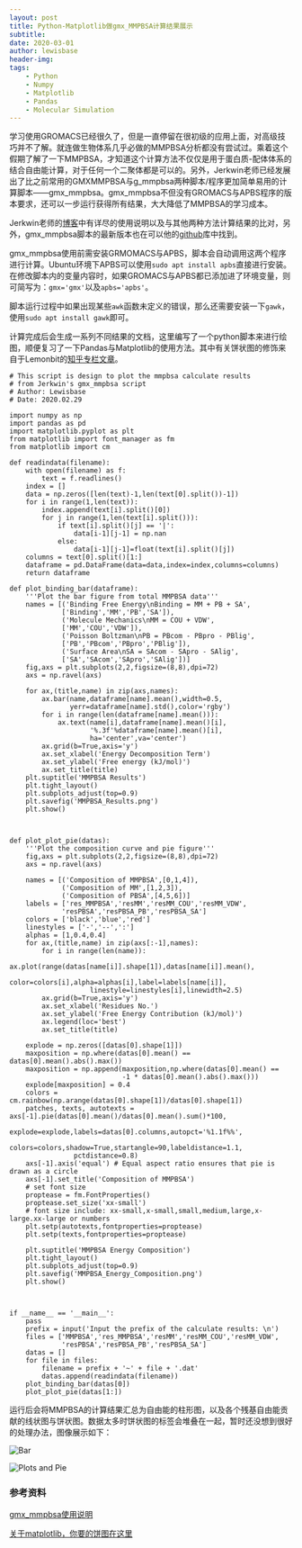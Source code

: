 ```yaml
---
layout: post
title: Python-Matplotlib做gmx_MMPBSA计算结果展示
subtitle:
date: 2020-03-01
author: lewisbase
header-img:
tags: 
    - Python
    - Numpy
    - Matplotlib
	- Pandas
	- Molecular Simulation
---
```



学习使用GROMACS已经很久了，但是一直停留在很初级的应用上面，对高级技巧并不了解。就连做生物体系几乎必做的MMPBSA分析都没有尝试过。乘着这个假期了解了一下MMPBSA，才知道这个计算方法不仅仅是用于蛋白质-配体体系的结合自由能计算，对于任何一个二聚体都是可以的。另外，Jerkwin老师已经发展出了比之前常用的GMXMMPBSA与g_mmpbsa两种脚本/程序更加简单易用的计算脚本——gmx_mmpbsa。gmx_mmpbsa不但没有GROMACS与APBS程序的版本要求，还可以一步运行获得所有结果，大大降低了MMPBSA的学习成本。

Jerkwin老师的[博客](https://jerkwin.github.io/2019/07/31/gmx_mmpbsa%E4%BD%BF%E7%94%A8%E8%AF%B4%E6%98%8E/)中有详尽的使用说明以及与其他两种方法计算结果的比对，另外，gmx_mmpbsa脚本的最新版本也在可以他的[github](https://github.com/Jerkwin/gmxtool/tree/master/gmx_mmpbsa)库中找到。

gmx_mmpbsa使用前需安装GRMOMACS与APBS，脚本会自动调用这两个程序进行计算。Ubuntu环境下APBS可以使用`sudo apt install apbs`直接进行安装。在修改脚本内的变量内容时，如果GROMACS与APBS都已添加进了环境变量，则可简写为：`gmx='gmx'`以及`apbs='apbs'`。

脚本运行过程中如果出现某些`awk`函数未定义的错误，那么还需要安装一下`gawk`，使用`sudo apt install gawk`即可。

计算完成后会生成一系列不同结果的文档，这里编写了一个python脚本来进行绘图，顺便复习了一下Pandas与Matplotlib的使用方法。其中有关饼状图的修饰来自于Lemonbit的[知乎专栏文章](https://zhuanlan.zhihu.com/p/26812779)。


    # This script is design to plot the mmpbsa calculate results
    # from Jerkwin's gmx_mmpbsa script
    # Author: Lewisbase
    # Date: 2020.02.29
    
    import numpy as np 
    import pandas as pd 
    import matplotlib.pyplot as plt 
    from matplotlib import font_manager as fm
    from matplotlib import cm
    
    def readindata(filename):
        with open(filename) as f:
            text = f.readlines()
        index = []
        data = np.zeros([len(text)-1,len(text[0].split())-1])
        for i in range(1,len(text)):
            index.append(text[i].split()[0])
            for j in range(1,len(text[i].split())):
                if text[i].split()[j] == '|':
                    data[i-1][j-1] = np.nan
                else:
                    data[i-1][j-1]=float(text[i].split()[j])
        columns = text[0].split()[1:]
        dataframe = pd.DataFrame(data=data,index=index,columns=columns)
        return dataframe
    
    def plot_binding_bar(dataframe):
        '''Plot the bar figure from total MMPBSA data'''
        names = [('Binding Free Energy\nBinding = MM + PB + SA',
                 ['Binding','MM','PB','SA']),
                 ('Molecule Mechanics\nMM = COU + VDW',
                 ['MM','COU','VDW']),
                 ('Poisson Boltzman\nPB = PBcom - PBpro - PBlig',
                 ['PB','PBcom','PBpro','PBlig']),
                 ('Surface Area\nSA = SAcom - SApro - SAlig',
                 ['SA','SAcom','SApro','SAlig'])]
        fig,axs = plt.subplots(2,2,figsize=(8,8),dpi=72)
        axs = np.ravel(axs)
    
        for ax,(title,name) in zip(axs,names):
            ax.bar(name,dataframe[name].mean(),width=0.5,
                   yerr=dataframe[name].std(),color='rgby')
            for i in range(len(dataframe[name].mean())):
                ax.text(name[i],dataframe[name].mean()[i],
                        '%.3f'%dataframe[name].mean()[i],
                        ha='center',va='center')
            ax.grid(b=True,axis='y')
            ax.set_xlabel('Energy Decomposition Term')
            ax.set_ylabel('Free energy (kJ/mol)')
            ax.set_title(title)
        plt.suptitle('MMPBSA Results')
        plt.tight_layout()
        plt.subplots_adjust(top=0.9)
        plt.savefig('MMPBSA_Results.png')
        plt.show()
    
    
    
    def plot_plot_pie(datas):
        '''Plot the composition curve and pie figure'''
        fig,axs = plt.subplots(2,2,figsize=(8,8),dpi=72)
        axs = np.ravel(axs)
    
        names = [('Composition of MMPBSA',[0,1,4]),
                 ('Composition of MM',[1,2,3]),
                 ('Composition of PBSA',[4,5,6])]
        labels = ['res_MMPBSA','resMM','resMM_COU','resMM_VDW',
                 'resPBSA','resPBSA_PB','resPBSA_SA']
        colors = ['black','blue','red']
        linestyles = ['-','--',':']
        alphas = [1,0.4,0.4]
        for ax,(title,name) in zip(axs[:-1],names):
            for i in range(len(name)):
                ax.plot(range(datas[name[i]].shape[1]),datas[name[i]].mean(),
                        color=colors[i],alpha=alphas[i],label=labels[name[i]],
                        linestyle=linestyles[i],linewidth=2.5)
            ax.grid(b=True,axis='y')
            ax.set_xlabel('Residues No.')
            ax.set_ylabel('Free Energy Contribution (kJ/mol)')
            ax.legend(loc='best')
            ax.set_title(title)
        
        explode = np.zeros([datas[0].shape[1]])
        maxposition = np.where(datas[0].mean() == datas[0].mean().abs().max())
        maxposition = np.append(maxposition,np.where(datas[0].mean() == 
                                -1 * datas[0].mean().abs().max()))
        explode[maxposition] = 0.4
        colors = cm.rainbow(np.arange(datas[0].shape[1])/datas[0].shape[1])
        patches, texts, autotexts = axs[-1].pie(datas[0].mean()/datas[0].mean().sum()*100,
                    explode=explode,labels=datas[0].columns,autopct='%1.1f%%',
                    colors=colors,shadow=True,startangle=90,labeldistance=1.1,
                    pctdistance=0.8)
        axs[-1].axis('equal') # Equal aspect ratio ensures that pie is drawn as a circle
        axs[-1].set_title('Composition of MMPBSA')
        # set font size
        proptease = fm.FontProperties()
        proptease.set_size('xx-small')
        # font size include: xx-small,x-small,small,medium,large,x-large.xx-large or numbers
        plt.setp(autotexts,fontproperties=proptease)
        plt.setp(texts,fontproperties=proptease)
        
        plt.suptitle('MMPBSA Energy Composition')
        plt.tight_layout()
        plt.subplots_adjust(top=0.9)
        plt.savefig('MMPBSA_Energy_Composition.png')
        plt.show()
    
    
    
    if __name__ == '__main__':
        pass
        prefix = input('Input the prefix of the calculate results: \n')
        files = ['MMPBSA','res_MMPBSA','resMM','resMM_COU','resMM_VDW',
                 'resPBSA','resPBSA_PB','resPBSA_SA']
        datas = []
        for file in files:
            filename = prefix + '~' + file + '.dat'
            datas.append(readindata(filename))
        plot_binding_bar(datas[0])
        plot_plot_pie(datas[1:])


运行后会将MMPBSA的计算结果汇总为自由能的柱形图，以及各个残基自由能贡献的线状图与饼状图。数据太多时饼状图的标签会堆叠在一起，暂时还没想到很好的处理办法，图像展示如下：

![Bar](https://raw.githubusercontent.com/LewisBase/LearnPython/master/Plot_MMPBSA/MMPBSA_Results.png)

![Plots and Pie](https://raw.githubusercontent.com/LewisBase/LearnPython/master/Plot_MMPBSA/MMPBSA_Energy_Composition.png)

### 参考资料

[gmx_mmpbsa使用说明](https://jerkwin.github.io/2019/07/31/gmx_mmpbsa%E4%BD%BF%E7%94%A8%E8%AF%B4%E6%98%8E/)

[关于matplotlib，你要的饼图在这里](https://zhuanlan.zhihu.com/p/26812779)